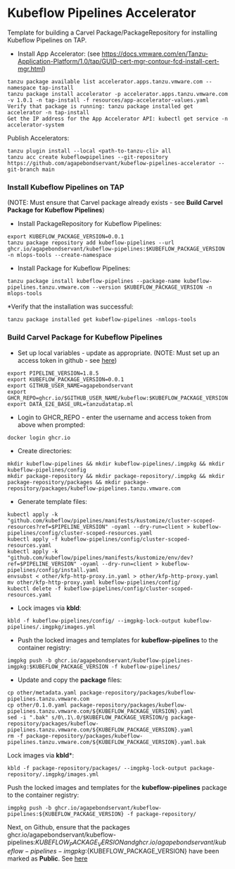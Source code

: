 # Kubeflow Pipelines Accelerator
Template for building a Carvel Package/PackageRepository for installing Kubeflow Pipelines on TAP.

* Install App Accelerator: (see https://docs.vmware.com/en/Tanzu-Application-Platform/1.0/tap/GUID-cert-mgr-contour-fcd-install-cert-mgr.html)
```
tanzu package available list accelerator.apps.tanzu.vmware.com --namespace tap-install
tanzu package install accelerator -p accelerator.apps.tanzu.vmware.com -v 1.0.1 -n tap-install -f resources/app-accelerator-values.yaml
Verify that package is running: tanzu package installed get accelerator -n tap-install
Get the IP address for the App Accelerator API: kubectl get service -n accelerator-system
```

Publish Accelerators:
```
tanzu plugin install --local <path-to-tanzu-cli> all
tanzu acc create kubeflowpipelines --git-repository https://github.com/agapebondservant/kubeflow-pipelines-accelerator --git-branch main
```

### Install Kubeflow Pipelines on TAP
(NOTE: Must ensure that Carvel package already exists - see **Build Carvel Package for Kubeflow Pipelines**)
* Install PackageRepository for Kubeflow Pipelines:
```
export KUBEFLOW_PACKAGE_VERSION=0.0.1
tanzu package repository add kubeflow-pipelines --url ghcr.io/agapebondservant/kubeflow-pipelines:$KUBEFLOW_PACKAGE_VERSION -n mlops-tools --create-namespace
```

* Install Package for Kubeflow Pipelines:
```
tanzu package install kubeflow-pipelines --package-name kubeflow-pipelines.tanzu.vmware.com --version $KUBEFLOW_PACKAGE_VERSION -n mlops-tools
```

*Verify that the installation was successful:
```
tanzu package installed get kubeflow-pipelines -nmlops-tools
```


### Build Carvel Package for Kubeflow Pipelines

* Set up local variables - update as appropriate. (NOTE: Must set up an access token in github - see [here](https://docs.github.com/en/authentication/keeping-your-account-and-data-secure/creating-a-personal-access-token))
```
export PIPELINE_VERSION=1.8.5
export KUBEFLOW_PACKAGE_VERSION=0.0.1
export GITHUB_USER_NAME=agapebondservant
export GHCR_REPO=ghcr.io/$GITHUB_USER_NAME/kubeflow:$KUBEFLOW_PACKAGE_VERSION
export DATA_E2E_BASE_URL=tanzudatatap.ml
```

* Login to GHCR_REPO - enter the username and access token from above when prompted:
```
docker login ghcr.io
```

* Create directories:
```
mkdir kubeflow-pipelines && mkdir kubeflow-pipelines/.imgpkg && mkdir kubeflow-pipelines/config
mkdir package-repository && mkdir package-repository/.imgpkg && mkdir package-repository/packages && mkdir package-repository/packages/kubeflow-pipelines.tanzu.vmware.com
```

* Generate template files:
```
kubectl apply -k "github.com/kubeflow/pipelines/manifests/kustomize/cluster-scoped-resources?ref=$PIPELINE_VERSION" -oyaml --dry-run=client > kubeflow-pipelines/config/cluster-scoped-resources.yaml
kubectl apply -f kubeflow-pipelines/config/cluster-scoped-resources.yaml
kubectl apply -k "github.com/kubeflow/pipelines/manifests/kustomize/env/dev?ref=$PIPELINE_VERSION" -oyaml --dry-run=client > kubeflow-pipelines/config/install.yaml
envsubst < other/kfp-http-proxy.in.yaml > other/kfp-http-proxy.yaml
mv other/kfp-http-proxy.yaml kubeflow-pipelines/config/
kubectl delete -f kubeflow-pipelines/config/cluster-scoped-resources.yaml
```

* Lock images via **kbld**:
```
kbld -f kubeflow-pipelines/config/ --imgpkg-lock-output kubeflow-pipelines/.imgpkg/images.yml
```

* Push the locked images and templates for **kubeflow-pipelines** to the container registry:
```
imgpkg push -b ghcr.io/agapebondservant/kubeflow-pipelines-imgpkg:$KUBEFLOW_PACKAGE_VERSION -f kubeflow-pipelines/
```

* Update and copy the **package** files:
```
cp other/metadata.yaml package-repository/packages/kubeflow-pipelines.tanzu.vmware.com
cp other/0.1.0.yaml package-repository/packages/kubeflow-pipelines.tanzu.vmware.com/${KUBEFLOW_PACKAGE_VERSION}.yaml
sed -i ".bak" s/0\.1\.0/$KUBEFLOW_PACKAGE_VERSION/g package-repository/packages/kubeflow-pipelines.tanzu.vmware.com/${KUBEFLOW_PACKAGE_VERSION}.yaml
rm -f package-repository/packages/kubeflow-pipelines.tanzu.vmware.com/${KUBEFLOW_PACKAGE_VERSION}.yaml.bak
```

Lock images via **kbld***:
```
kbld -f package-repository/packages/ --imgpkg-lock-output package-repository/.imgpkg/images.yml
```

Push the locked images and templates for the **kubeflow-pipelines** package to the container registry:
```
imgpkg push -b ghcr.io/agapebondservant/kubeflow-pipelines:${KUBEFLOW_PACKAGE_VERSION} -f package-repository/
```

Next, on Github, ensure that the packages ghcr.io/agapebondservant/kubeflow-pipelines:${KUBEFLOW_PACKAGE_VERSION} and
ghcr.io/agapebondservant/kubeflow-pipelines-imgpkg:${KUBEFLOW_PACKAGE_VERSION} have been marked as **Public**.
See [here](https://docs.github.com/en/packages/learn-github-packages/configuring-a-packages-access-control-and-visibility)